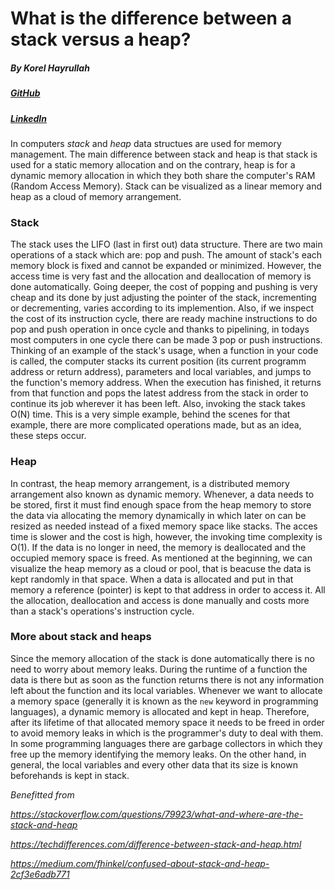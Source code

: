 # What is the difference between a stack versus a heap?

##### By Korel Hayrullah

##### [GitHub]( https://github.com/korelhayrullah)

##### [LinkedIn](https://www.linkedin.com/in/korel-chairoula-238882121)

In computers *stack* and *heap* data structues are used for memory management. The main difference between stack and heap is that stack is used for a static memory allocation and on the contrary, heap is for a dynamic memory allocation in which they both share the computer's RAM (Random Access Memory). Stack can be visualized as a linear memory and heap as a cloud of memory arrangement.

### Stack

The stack uses the LIFO (last in first out) data structure. There are two main operations of a stack which are: pop and push. The amount of stack's each memory block is fixed and cannot be expanded or minimized. However, the access time is very fast and the allocation and deallocation of memory is done automatically. Going deeper, the cost of popping and pushing is very cheap and its done by just adjusting the pointer of the stack, incrementing or decrementing, varies according to its implemention. Also, if we inspect the cost of its instruction cycle, there are ready machine instructions to do pop and push operation in once cycle and thanks to pipelining, in todays most computers in one cycle there can be made 3 pop or push instructions. Thinking of an example of the stack's usage, when a function in your code is called, the computer stacks its current position (its current programm address or return address), parameters and local variables, and jumps to the function's memory address. When the execution has finished, it returns from that function and pops the latest address from the stack in order to continue its job wherever it has been left. Also, invoking the stack takes O(N) time. This is a very simple example, behind the scenes for that example, there are more complicated operations made, but as an idea, these steps occur. 

### Heap

In contrast, the heap memory arrangement, is a distributed memory arrangement also known as dynamic memory. Whenever, a data needs to be stored, first it must find enough space from the heap memory to store the data via allocating the memory dynamically in which later on can be resized as needed instead of a fixed memory space like stacks. The acces time is slower and the cost is high, however, the invoking time complexity is O(1). If the data is no longer in need, the memory is deallocated and the occupied memory space is freed. As mentioned at the beginning, we can visualize the heap memory as a cloud or pool, that is beacuse the data is kept randomly in that space.  When a data is allocated and put in that memory a reference (pointer) is kept to that address in order to access it. All the allocation, deallocation and access is done manually and costs more than a stack's operations's instruction cycle.

### More about stack and heaps

Since the memory allocation of the stack is done automatically there is no need to worry about memory leaks. During the runtime of a function the data is there but as soon as the function returns there is not any information left about the function and its local variables. Whenever we want to allocate a memory space (generally it is known as the  `new` keyword in programming languages), a dynamic memory is allocated and kept in heap. Therefore, after its lifetime of that allocated memory space it needs to be freed in order to avoid memory leaks in which is the programmer's duty to deal with them. In some programming languages there are garbage collectors in which they free up the memory identifying the memory leaks. On the other hand, in general, the local variables and every other data that its size is known beforehands is kept in stack. 



*Benefitted from*

*<https://stackoverflow.com/questions/79923/what-and-where-are-the-stack-and-heap>*

*<https://techdifferences.com/difference-between-stack-and-heap.html>*

*<https://medium.com/fhinkel/confused-about-stack-and-heap-2cf3e6adb771>*